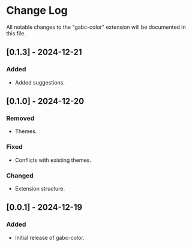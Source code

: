 # Change Log

All notable changes to the "gabc-color" extension will be documented in this file.

## [0.1.3] - 2024-12-21
### Added
- Added suggestions.

## [0.1.0] - 2024-12-20
### Removed
- Themes.

### Fixed
- Conflicts with existing themes.

### Changed
- Extension structure.

## [0.0.1] - 2024-12-19
### Added
- Initial release of gabc-color.
